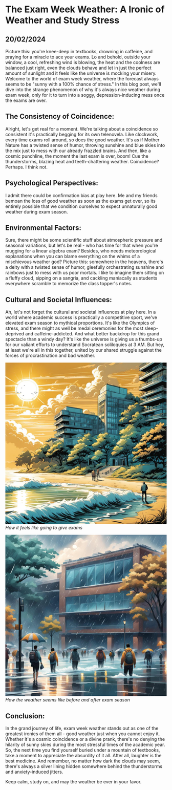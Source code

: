 # The Exam Week Weather: A Ironic of Weather and Study Stress
## 20/02/2024

Picture this: you're knee-deep in textbooks, drowning in caffeine, and praying for a miracle to ace your exams. Lo and behold, outside your window, a cool, refreshing wind is blowing, the heat and the coolness are balanced just right, even the clouds behave and let in just the perfect amount of sunlight and it feels like the universe is mocking your misery. Welcome to the world of exam week weather, where the forecast always seems to be "sunny with a 100% chance of stress." In this blog post, we'll dive into the  strange phenomenon of why it's always nice weather during exam week, only for it to turn into a soggy, depression-inducing mess once the exams are over.

## The Consistency of Coincidence:

Alright, let's get real for a moment. We're talking about a coincidence so consistent it's practically begging for its own telenovela. Like clockwork, every time exams roll around, so does the good weather. It's as if Mother Nature has a twisted sense of humor, throwing sunshine and blue skies into the mix just to mess with our already frazzled brains. And then, like a cosmic punchline, the moment the last exam is over, boom! Cue the thunderstorms, blazing heat and teeth-chattering weather. Coincidence? Perhaps. I think not.

## Psychological Perspectives:

I admit there could be confirmation bias at play here. Me and my friends bemoan the loss of good weather as soon as the exams get over, so its entirely possible that we condition ourselves to expect unnaturally good weather during exam season. 

## Environmental Factors:

Sure, there might be some scientific stuff about atmospheric pressure and seasonal variations, but let's be real - who has time for that when you're mugging for a linear algebra exam? Besides, who needs meteorological explanations when you can blame everything on the whims of a mischievous weather god? Picture this: somewhere in the heavens, there's a deity with a twisted sense of humor, gleefully orchestrating sunshine and rainbows just to mess with us poor mortals. I like to imagine them sitting on a fluffy cloud, sipping on a sangria, and cackling maniacally as students everywhere scramble to memorize the class topper's notes.

## Cultural and Societal Influences:

Ah, let's not forget the cultural and societal influences at play here. In a world where academic success is practically a competitive sport, we've elevated exam season to mythical proportions. It's like the Olympics of stress, and there might as well be medal ceremonies for the most sleep-deprived and caffeine-addicted. And what better backdrop for this grand spectacle than a windy day? It's like the universe is giving us a thumbs-up for our valiant efforts to understand Socratean soliloquies at 3 AM. But hey, at least we're all in this together, united by our shared struggle against the forces of procrastination and bad weather. 

![During exams](https://github.com/CodingLife1024/blog-content/blob/main/images/weather1.jpg?raw=true)
*How it feels like going to give exams*

![Before and after exams](https://github.com/CodingLife1024/blog-content/blob/main/images/weather2.jpg?raw=true)
*How the weather seems like before and after exam season*


## Conclusion:

In the grand journey of life, exam week weather stands out as one of the greatest ironies of them all - good weather just when you cannot enjoy it. Whether it's a cosmic coincidence or a divine prank, there's no denying the hilarity of sunny skies during the most stressful times of the academic year. So, the next time you find yourself buried under a mountain of textbooks, take a moment to appreciate the absurdity of it all. After all, laughter is the best medicine. And remember, no matter how dark the clouds may seem, there's always a silver lining hidden somewhere behind the thunderstorms and anxiety-induced jitters. 

Keep calm, study on, and may the weather be ever in your favor.